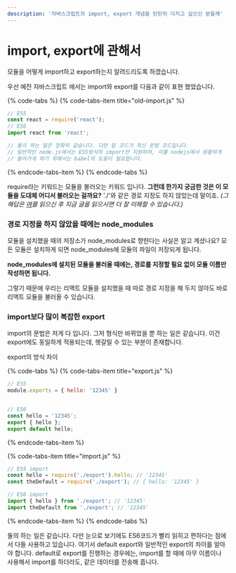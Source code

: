 ```yaml
---
description: '자바스크립트의 import, export 개념을 탄탄히 다지고 싶으신 분들께'
---
```


# import, export에 관해서

모듈을 어떻게 import하고 export하는지 알려드리도록 하겠습니다.

우선 예전 자바스크립트 에서는 import와 export를 다음과 같이 표현 했었습니다.

{% code-tabs %}
{% code-tabs-item title="old-import.js" %}
```javascript
// ES5
const react = require('react');
// ES6
import react from 'react';

// 둘이 하는 일은 정확히 같습니다. 다만 밑 코드가 최신 문법 코드입니다.
// 일반적인 node.js에서는 ES5방식의 import만 지원하며, 이를 nodejs에서 원활하게
// 돌아가게 하기 위해서는 babel의 도움이 필요합니다.
```
{% endcode-tabs-item %}
{% endcode-tabs %}

require라는 키워드는 모듈을 불러오는 키워드 입니다. **그런데 한가지 궁금한 것은 이 모듈을 도대체 어디서 불러오는 걸까요?** './'와 같은 경로 지정도 하지 않았는데 말이죠. _\(그 해답은_ [_여_](node.js-npm.md#npm-scripts)_를 읽으신 후 지금 글을 읽으시면 더 잘 이해할 수 있습니다.\)_

### 경로 지정을 하지 않았을 때에는 node\_modules

모듈을 설치했을 때의 저장소가 node\_modules로 향한다는 사실은 알고 계셨나요? 모든 모듈은 설치하게 되면 node\_modules에 모듈의 파일이 저장되게 됩니다.

**node\_modules에 설치된 모듈을 불러올 때에는, 경로를 지정할 필요 없이 모듈 이름만 작성하면 됩니다.**

그렇기 때문에 우리는 리액트 모듈을 설치했을 때 따로 경로 지정을 해 두지 않아도 바로 리액트 모듈을 불러올 수 있습니다.

### import보다 많이 복잡한 export

import의 문법은 저게 다 입니다. 그저 형식만 바뀌었을 뿐 하는 일은 같습니다. 이건 export에도 동일하게 적용되는데, 헷갈릴 수 있는 부분이 존재합니다.

export의 방식 차이

{% code-tabs %}
{% code-tabs-item title="export.js" %}
```javascript
// ES5
module.exports = { hello: '12345' }


// ES6
const hello = '12345';
export { hello };
export default hello;

```
{% endcode-tabs-item %}

{% code-tabs-item title="import.js" %}
```javascript
// ES5 import
const hello = require('./export').hello; // '12345'
const theDefault = require('./export'); // { hello: '12345' }

// ES6 import
import { hello } from './export'; // '12345'
import theDefault from './export'; // '12345'

```
{% endcode-tabs-item %}
{% endcode-tabs %}

둘의 하는 일은 같습니다. 다만 눈으로 보기에도 ES6코드가 빨리 읽히고 편하다는 점에서 다들 사용하고 있습니다. 여기서 default export와 일반적인 export의 차이를 알아야 합니다. default로 export를 진행하는 경우에는, import를 할 때에 아무 이름이나 사용해서 import를 하더라도, 같은 데이터를 전송해 줍니다.



